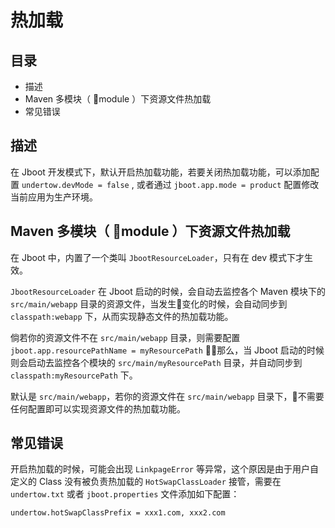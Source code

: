# 热加载



## 目录

- 描述
- Maven 多模块（ module ）下资源文件热加载
- 常见错误

## 描述

在 Jboot 开发模式下，默认开启热加载功能，若要关闭热加载功能，可以添加配置 `undertow.devMode = false` , 或者通过 `jboot.app.mode = product` 配置修改当前应用为生产环境。


## Maven 多模块（ module ）下资源文件热加载

在 Jboot 中，内置了一个类叫 `JbootResourceLoader`，只有在 dev 模式下才生效。

`JbootResourceLoader` 在 Jboot 启动的时候，会自动去监控各个 Maven 模块下的 `src/main/webapp` 目录的资源文件，当发生变化的时候，会自动同步到 `classpath:webapp` 下，从而实现静态文件的热加载功能。

倘若你的资源文件不在 `src/main/webapp` 目录，则需要配置 `jboot.app.resourcePathName = myResourcePath` ，那么，当 Jboot 启动的时候则会启动去监控各个模块的 `src/main/myResourcePath` 目录，并自动同步到 `classpath:myResourcePath` 下。

默认是 `src/main/webapp`，若你的资源文件在 `src/main/webapp` 目录下，不需要任何配置即可以实现资源文件的热加载功能。


## 常见错误

开启热加载的时候，可能会出现 `LinkpageError` 等异常，这个原因是由于用户自定义的 Class 没有被负责热加载的 `HotSwapClassLoader` 接管，需要在 `undertow.txt` 或者 `jboot.properties` 文件添加如下配置：

```
undertow.hotSwapClassPrefix = xxx1.com, xxx2.com
```
